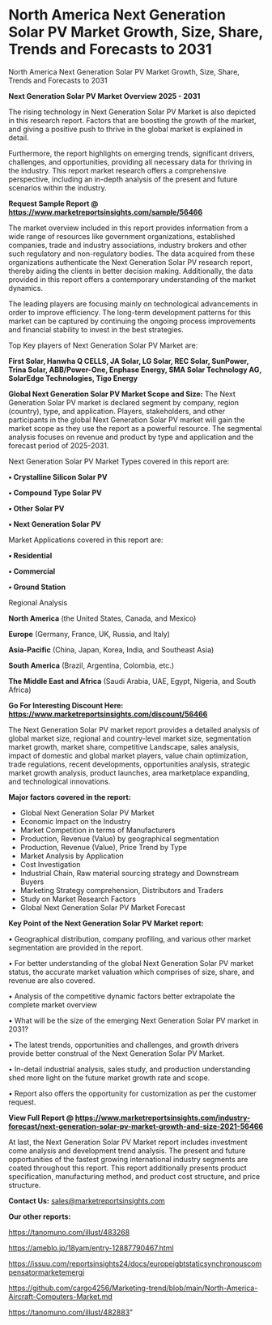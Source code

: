 # North America Next Generation Solar PV Market Growth, Size, Share, Trends and Forecasts to 2031
North America Next Generation Solar PV Market Growth, Size, Share, Trends and Forecasts to 2031

<Strong> Next Generation Solar PV Market Overview 2025 - 2031</strong>

The rising technology in Next Generation Solar PV Market is also depicted in this research report. Factors that are boosting the growth of the market, and giving a positive push to thrive in the global market is explained in detail.

Furthermore, the report highlights on emerging trends, significant drivers, challenges, and opportunities, providing all necessary data for thriving in the industry. This report market research offers a comprehensive perspective, including an in-depth analysis of the present and future scenarios within the industry.

<strong>Request Sample Report @ <a href=https://www.marketreportsinsights.com/sample/56466>https://www.marketreportsinsights.com/sample/56466</a></strong>

The market overview included in this report provides information from a wide range of resources like government organizations, established companies, trade and industry associations, industry brokers and other such regulatory and non-regulatory bodies. The data acquired from these organizations authenticate the Next Generation Solar PV research report, thereby aiding the clients in better decision making. Additionally, the data provided in this report offers a contemporary understanding of the market dynamics.

The leading players are focusing mainly on technological advancements in order to improve efficiency. The long-term development patterns for this market can be captured by continuing the ongoing process improvements and financial stability to invest in the best strategies.

Top Key players of Next Generation Solar PV Market are:

<strong>First Solar, Hanwha Q CELLS, JA Solar, LG Solar, REC Solar, SunPower, Trina Solar, ABB/Power-One, Enphase Energy, SMA Solar Technology AG, SolarEdge Technologies, Tigo Energy</strong>

<strong><b>Global Next Generation Solar PV Market Scope and Size:</b></strong>
The Next Generation Solar PV market is declared segment by company, region (country), type, and application. Players, stakeholders, and other participants in the global Next Generation Solar PV market will gain the market scope as they use the report as a powerful resource. The segmental analysis focuses on revenue and product by type and application and the forecast period of 2025-2031.

Next Generation Solar PV Market Types covered in this report are:

<strong>• Crystalline Silicon Solar PV

• Compound Type Solar PV

• Other Solar PV

• Next Generation Solar PV</strong>

Market Applications covered in this report are:

<strong>• Residential

• Commercial

• Ground Station</strong> 

Regional Analysis

<strong>North America</strong> (the United States, Canada, and Mexico)

<strong>Europe</strong> (Germany, France, UK, Russia, and Italy)

<strong>Asia-Pacific</strong> (China, Japan, Korea, India, and Southeast Asia)

<strong>South America</strong> (Brazil, Argentina, Colombia, etc.)

<strong>The Middle East and Africa</strong> (Saudi Arabia, UAE, Egypt, Nigeria, and South Africa)

<strong>Go For Interesting Discount Here: <a href=https://www.marketreportsinsights.com/discount/56466>https://www.marketreportsinsights.com/discount/56466</a></strong>

The Next Generation Solar PV market report provides a detailed analysis of global market size, regional and country-level market size, segmentation market growth, market share, competitive Landscape, sales analysis, impact of domestic and global market players, value chain optimization, trade regulations, recent developments, opportunities analysis, strategic market growth analysis, product launches, area marketplace expanding, and technological innovations.

<strong><b>Major factors covered in the report:</b></strong>
<ul>
  <li>Global Next Generation Solar PV Market </li>
  <li>Economic Impact on the Industry</li>
  <li>Market Competition in terms of Manufacturers</li>
  <li>Production, Revenue (Value) by geographical segmentation</li>
  <li>Production, Revenue (Value), Price Trend by Type</li>
  <li>Market Analysis by Application</li>
  <li>Cost Investigation</li>
  <li>Industrial Chain, Raw material sourcing strategy and Downstream Buyers</li>
  <li>Marketing Strategy comprehension, Distributors and Traders</li>
  <li>Study on Market Research Factors</li>
  <li>Global Next Generation Solar PV Market Forecast</li>
</ul>

<strong><b>Key Point of the Next Generation Solar PV Market report:</b></strong>

• Geographical distribution, company profiling, and various other market segmentation are provided in the report.

• For better understanding of the global Next Generation Solar PV market status, the accurate market valuation which comprises of size, share, and revenue are also covered.

• Analysis of the competitive dynamic factors better extrapolate the complete market overview

• What will be the size of the emerging Next Generation Solar PV market in 2031?

• The latest trends, opportunities and challenges, and growth drivers provide better construal of the Next Generation Solar PV Market.

• In-detail industrial analysis, sales study, and production understanding shed more light on the future market growth rate and scope.

• Report also offers the opportunity for customization as per the customer request.

<strong><b>View Full Report @ <a href=https://www.marketreportsinsights.com/industry-forecast/next-generation-solar-pv-market-growth-and-size-2021-56466>https://www.marketreportsinsights.com/industry-forecast/next-generation-solar-pv-market-growth-and-size-2021-56466</a></b></strong>


At last, the Next Generation Solar PV Market report includes investment come analysis and development trend analysis. The present and future opportunities of the fastest growing international industry segments are coated throughout this report. This report additionally presents product specification, manufacturing method, and product cost structure, and price structure.

<strong>Contact Us:</strong>
sales@marketreportsinsights.com

<strong>Our other reports:</strong>

<a href=https://tanomuno.com/illust/483268>https://tanomuno.com/illust/483268</a>

<a href=https://ameblo.jp/18yam/entry-12887790467.html>https://ameblo.jp/18yam/entry-12887790467.html</a>

<a href=https://issuu.com/reportsinsights24/docs/europeigbtstaticsynchronouscompensatormarketemergi>https://issuu.com/reportsinsights24/docs/europeigbtstaticsynchronouscompensatormarketemergi</a>

<a href=https://github.com/cargo4256/Marketing-trend/blob/main/North-America-Aircraft-Computers-Market.md>https://github.com/cargo4256/Marketing-trend/blob/main/North-America-Aircraft-Computers-Market.md</a>

<a href=https://tanomuno.com/illust/482883>https://tanomuno.com/illust/482883</a>"
